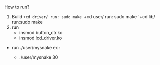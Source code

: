 How to run?
1. Build
`+cd driver/
     run: sudo make
`+cd user/
     run: sudo make
`+cd lib/
     run:sudo make
2. run
	+ insmod button_ctr.ko
	+ insmod lcd_driver.ko
- run ./user/mysnake	<speed>
	ex :
	+ ./user/mysnake 30
